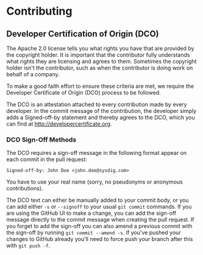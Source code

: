 # Contributing

## Developer Certification of Origin (DCO)

The Apache 2.0 license tells you what rights you have that are provided by the copyright holder. It is important that the contributor fully understands what rights they are licensing and agrees to them. Sometimes the copyright holder isn't the contributor, such as when the contributor is doing work on behalf of a company.

To make a good faith effort to ensure these criteria are met, we require the Developer Certificate of Origin (DCO) process to be followed.

The DCO is an attestation attached to every contribution made by every developer. In the commit message of the contribution, the developer simply adds a Signed-off-by statement and thereby agrees to the DCO, which you can find at http://developercertificate.org.

### DCO Sign-Off Methods

The DCO requires a sign-off message in the following format appear on each commit in the pull request:

```
Signed-off-by: John Doe <john.doe@sysdig.com>
```

You have to use your real name (sorry, no pseudonyms or anonymous contributions).

The DCO text can either be manually added to your commit body, or you can add either `-s` or `--signoff` to your usual `git commit` commands. If you are using the GitHub UI to make a change, you can add the sign-off message directly to the commit message when creating the pull request. If you forget to add the sign-off you can also amend a previous commit with the sign-off by running `git commit --amend -s`. If you've pushed your changes to GitHub already you'll need to force push your branch after this with `git push -f`.

